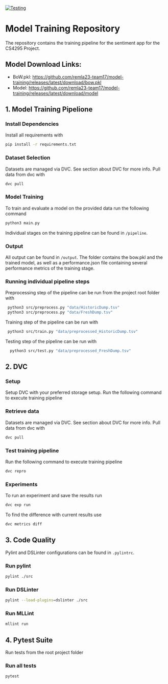 [![Testing](https://github.com/remla23-team17/model-training/actions/workflows/push.yml/badge.svg?branch=main)](https://github.com/remla23-team17/model-training/actions/workflows/push.yml)

# Model Training Repository
The repository contains the training pipeline for the sentiment app for the CS4295 Project.


## Model Download Links:

- BoW.pkl: https://github.com/remla23-team17/model-training/releases/latest/download/bow.pkl
- Model: https://github.com/remla23-team17/model-training/releases/latest/download/model


## 1. Model Training Pipelione
### Install Dependencies
Install all requirements with
```bash
pip install -r requirements.txt
```

### Dataset Selection
Datasets are managed via DVC. See section about DVC for more info. Pull data from dvc with
```bash
dvc pull
```

### Model Training
To train and evaluate a model on the provided data run the following command

```bash
python3 main.py
```
Individual stages on the training pipeline can be found in `/pipeline`.

### Output
All output can be found in `/output`. The folder contains the bow.pkl and the trained model, as well as a performance.json file containing several performance metrics of the training stage.

### Running individual pipeline steps

Preprocessing step of the pipeline can be run from the project root folder with
```bash
 python3 src/preprocess.py "data/HistoricDump.tsv"
 python3 src/preprocess.py "data/FreshDump.tsv"
```

Training step of the pipeline can be run with
```bash
 python3 src/train.py "data/preprocessed_HistoricDump.tsv"
```

Testing step of the pipeline can be run with
```bash
  python3 src/test.py "data/preprocessed_FreshDump.tsv"
```

## 2. DVC
### Setup
Setup DVC with your preferred storage setup. Run the following command to execute training pipeline

### Retrieve data
Datasets are managed via DVC. See section about DVC for more info. Pull data from dvc with
```bash
dvc pull
```


### Test training pipeline
Run the following command to execute training pipeline
```bash
dvc repro
```

### Experiments
To run an experiment and save the results run 

```bash
dvc exp run
```

To find the difference with current results use
```bash
dvc metrics diff
```

## 3. Code Quality
Pylint and DSLinter configurations can be found in `.pylintrc`.

### Run pylint
```bash
pylint ./src
```

### Run DSLinter
```bash
pylint --load-plugins=dslinter ./src
```

### Run MLLint
```bash
mllint run
```

## 4. Pytest Suite
Run tests from the root project folder

### Run all tests
```bash
pytest
```
